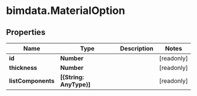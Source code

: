 # bimdata.MaterialOption

## Properties

Name | Type | Description | Notes
------------ | ------------- | ------------- | -------------
**id** | **Number** |  | [readonly] 
**thickness** | **Number** |  | [readonly] 
**listComponents** | **[{String: AnyType}]** |  | [readonly] 



